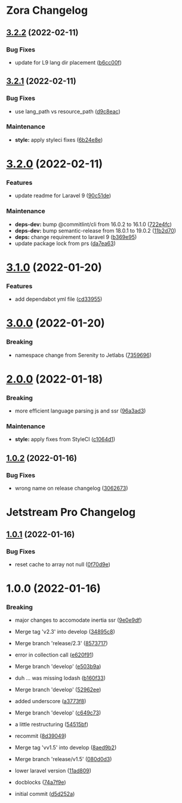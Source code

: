 # Zora Changelog

## [3.2.2](https://github.com/jetstreamlabs/zora/compare/v3.2.1...v3.2.2) (2022-02-11)


### Bug Fixes

* update for L9 lang dir placement ([b6cc00f](https://github.com/jetstreamlabs/zora/commit/b6cc00f4f7d70f4fb79d4e8041acffc151d85f1e))

## [3.2.1](https://github.com/jetstreamlabs/zora/compare/v3.2.0...v3.2.1) (2022-02-11)


### Bug Fixes

* use lang_path vs resource_path ([d9c8eac](https://github.com/jetstreamlabs/zora/commit/d9c8eac5a7ca9d878f8745aede424ee6b7ace187))


### Maintenance

* **style:** apply styleci fixes ([6b24e8e](https://github.com/jetstreamlabs/zora/commit/6b24e8e89e0b650e69967a560d990cefa8f4a2ca))

# [3.2.0](https://github.com/jetstreamlabs/zora/compare/v3.1.0...v3.2.0) (2022-02-11)


### Features

* update readme for Laravel 9 ([90c51de](https://github.com/jetstreamlabs/zora/commit/90c51de81528ab27027e107f67b92b04b9f6cce1))


### Maintenance

* **deps-dev:** bump @commitlint/cli from 16.0.2 to 16.1.0 ([722e4fc](https://github.com/jetstreamlabs/zora/commit/722e4fcc4698ba10323ee7c0dad7ea3649e21dbb))
* **deps-dev:** bump semantic-release from 18.0.1 to 19.0.2 ([11b2d70](https://github.com/jetstreamlabs/zora/commit/11b2d70f266bd1f7c2f13e73dda0796b304fea7b))
* **deps:** change requirement to laravel 9 ([b369e95](https://github.com/jetstreamlabs/zora/commit/b369e95ef4dccf62ba12c14155bfc5699608e9b9))
* update package lock from prs ([da7ea63](https://github.com/jetstreamlabs/zora/commit/da7ea6381220a1222760b97a045dd7dce6ff53e5))

# [3.1.0](https://github.com/jetstreamlabs/zora/compare/v3.0.0...v3.1.0) (2022-01-20)


### Features

* add dependabot yml file ([cd33955](https://github.com/jetstreamlabs/zora/commit/cd339555b9eafb9de6aeed04552640636b90e38d))

# [3.0.0](https://github.com/jetstreamlabs/zora/compare/v2.0.0...v3.0.0) (2022-01-20)


### Breaking

* namespace change from Serenity to Jetlabs ([7359696](https://github.com/jetstreamlabs/zora/commit/7359696b748f5ccb27ac9e7e7481794edafec9b5))

# [2.0.0](https://github.com/jetstreamlabs/zora/compare/v1.0.2...v2.0.0) (2022-01-18)


### Breaking

* more efficient language parsing js and ssr ([96a3ad3](https://github.com/jetstreamlabs/zora/commit/96a3ad30c3550793a29bba22762a0dd4352ca3da))


### Maintenance

* **style:** apply fixes from StyleCI ([c1064d1](https://github.com/jetstreamlabs/zora/commit/c1064d1d335ed866e9f36f92efce5a3520e44f39))

## [1.0.2](https://github.com/jetstreamlabs/zora/compare/v1.0.1...v1.0.2) (2022-01-16)


### Bug Fixes

* wrong name on release changelog ([3062673](https://github.com/jetstreamlabs/zora/commit/30626732de5609a596804aca54ee5a3ef800b7f0))

# Jetstream Pro Changelog

## [1.0.1](https://github.com/jetstreamlabs/zora/compare/v1.0.0...v1.0.1) (2022-01-16)


### Bug Fixes

* reset cache to array not null ([0f70d9e](https://github.com/jetstreamlabs/zora/commit/0f70d9e14a9468cf3dc64ec081d86b3c7cd6471d))

# 1.0.0 (2022-01-16)


### Breaking

* major changes to accomodate inertia ssr ([9e0e9df](https://github.com/jetstreamlabs/zora/commit/9e0e9df7e034bd6f9ecd29e69fa94db388b499bd))


* Merge tag 'v2.3' into develop ([34895c8](https://github.com/jetstreamlabs/zora/commit/34895c8161b3ad010e74d9974bc2c7e67a8fdba8))
* Merge branch 'release/2.3' ([8573717](https://github.com/jetstreamlabs/zora/commit/857371793c37a170c636a6152e7eb6223db733fe))
* error in collection call ([e620f91](https://github.com/jetstreamlabs/zora/commit/e620f914b10e4a4665425855e5effe5d0368e831))
* Merge branch 'develop' ([e503b9a](https://github.com/jetstreamlabs/zora/commit/e503b9abdc1104ce6398d921398b766dac681f84))
* duh … was missing lodash ([b160f33](https://github.com/jetstreamlabs/zora/commit/b160f3342e551e027cc92b1bcf008cf3f662fcb3))
* Merge branch 'develop' ([52962ee](https://github.com/jetstreamlabs/zora/commit/52962ee02a4f721aeeaf564cbe6c7e00b8505d89))
* added underscore ([a3773f8](https://github.com/jetstreamlabs/zora/commit/a3773f8a47a46f5673ed998a1df34038cf016053))
* Merge branch 'develop' ([c649c73](https://github.com/jetstreamlabs/zora/commit/c649c731e8a41a840ee948606bc9779273dbd45f))
* a little restructuring ([54515bf](https://github.com/jetstreamlabs/zora/commit/54515bfe7672e75725f0919908609e78170b97b1))
* recommit ([8d39049](https://github.com/jetstreamlabs/zora/commit/8d39049a9c6db6d210f1e1e5f109809ae600f72e))
* Merge tag 'vv1.5' into develop ([8aed9b2](https://github.com/jetstreamlabs/zora/commit/8aed9b29c3b8bfb446f2491e586f38e2daac53f4))
* Merge branch 'release/v1.5' ([080d0d3](https://github.com/jetstreamlabs/zora/commit/080d0d334d2275c0b10be754c30e82a5d343abe1))
* lower laravel version ([11ad809](https://github.com/jetstreamlabs/zora/commit/11ad80996feae7c47107e60c6d3bda2f9f3bed64))
* docblocks ([74a7f9e](https://github.com/jetstreamlabs/zora/commit/74a7f9eb95920e12e4246df137eb05ce65a9cf90))
* initial commit ([d5d252a](https://github.com/jetstreamlabs/zora/commit/d5d252a4b99037e5a281e5312032a15bf52985f6))
